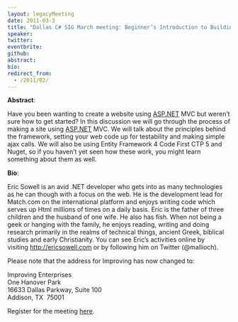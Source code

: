 ```yaml
---
layout: legacyMeeting
date: 2011-03-3
title: "Dallas C# SIG March meeting: Beginner’s Introduction to Building Websites with ASP.NET MVC"
speaker:
twitter:
eventbrite:
github:
abstract:
bio:
redirect_from:
  - /2011/02/
---
```


<p><strong>Abstract</strong>:</p>
<p>Have you been wanting to create a website using&nbsp;<a href="http://asp.net/" target="_blank">ASP.NET</a> MVC but weren&#8217;t sure how to get started? In this discussion we will go through the process of making a site using&nbsp;<a href="http://asp.net/" target="_blank">ASP.NET</a> MVC. We will talk about the principles behind the framework, setting your web code up for testability and making simple ajax calls. We will also be using Entity Framework 4 Code First CTP 5 and Nuget, so if you haven&#8217;t yet seen how these work, you might learn something about them as well.</p>
<p><strong>Bio</strong>:</p>
<p>Eric Sowell is an avid .NET developer who gets into as many technologies as he can though with a focus on the web. He is the development lead for Match.com on the international platform and enjoys writing code which serves up Html millions of times on a daily basis. Eric is the father of three children and the husband of one wife. He also has fish. When not being a geek or hanging with the family, he enjoys reading, writing and doing research primarily in the realms of technical things, ancient Greek, biblical studies and early Christianity. You can see Eric&#8217;s activities online by visiting&nbsp;<a href="http://ericsowell.com/" target="_blank">http://ericsowell.com</a> or by following him on Twitter (@mallioch).</p>
<p>Please note that the address for Improving has now changed to:</p>
<p>Improving Enterprises<br />
One Hanover Park<br />
16633 Dallas Parkway, Suite 100<br />
Addison, TX &nbsp;75001</p>
<p>Register for the meeting <a href="http://www.eventbrite.com/event/1336835511" target="_blank">here</a>.</p>

